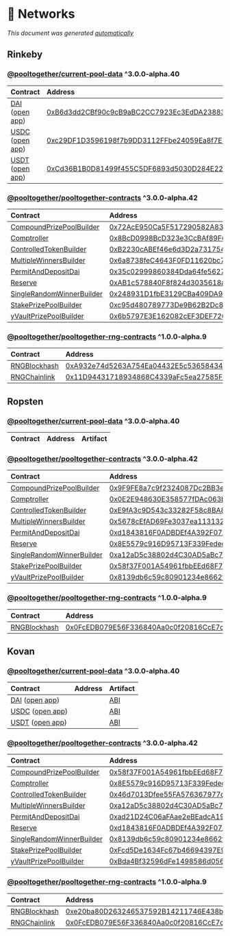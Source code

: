 # 📡 Networks

*This document was generated [automatically](https://github.com/pooltogether/generate-networks-doc)*

## Rinkeby

### [@pooltogether/current-pool-data](https://www.npmjs.com/package/@pooltogether/current-pool-data) ^3.0.0-alpha.40
| Contract | Address | Artifact |
| :--- | :--- | :--- |
| [DAI](https://github.com/pooltogether/pooltogether-pool-contracts/tree/version-3/contracts/prize-pool/PrizePool.sol) ([open app](https://staging-v3.pooltogether.com)) | [0xB6d3dd2CBf90c9cB9aBC2CC7923Ec3EdDA238830](https://rinkeby.etherscan.io/address/0xB6d3dd2CBf90c9cB9aBC2CC7923Ec3EdDA238830) | [ABI](/.gitbook/assets/prizepoolabi.json) |
| [USDC](https://github.com/pooltogether/pooltogether-pool-contracts/tree/version-3/contracts/prize-pool/PrizePool.sol) ([open app](https://staging-v3.pooltogether.com)) | [0xc29DF1D3596198f7b9DD3112FFbe24059Ea8f7E7](https://rinkeby.etherscan.io/address/0xc29DF1D3596198f7b9DD3112FFbe24059Ea8f7E7) | [ABI](/.gitbook/assets/prizepoolabi.json) |
| [USDT](https://github.com/pooltogether/pooltogether-pool-contracts/tree/version-3/contracts/prize-pool/PrizePool.sol) ([open app](https://staging-v3.pooltogether.com)) | [0xCd36B1B0D81499f455C5DF6893d5030D284E22aD](https://rinkeby.etherscan.io/address/0xCd36B1B0D81499f455C5DF6893d5030D284E22aD) | [ABI](/.gitbook/assets/prizepoolabi.json) |

### [@pooltogether/pooltogether-contracts](https://www.npmjs.com/package/@pooltogether/pooltogether-contracts) ^3.0.0-alpha.42
| Contract | Address | Artifact |
| :--- | :--- | :--- |
| [CompoundPrizePoolBuilder](https://github.com/pooltogether/pooltogether-pool-contracts/tree/version-3/contracts/builders/CompoundPrizePoolBuilder.sol) | [0x72AcE950Ca5F517290582A83275627C083e4e23f](https://rinkeby.etherscan.io/address/0x72AcE950Ca5F517290582A83275627C083e4e23f) | [Artifact](https://github.com/pooltogether/pooltogether-pool-contracts/tree/version-3/deployments/rinkeby/CompoundPrizePoolBuilder.json) |
| [Comptroller](https://github.com/pooltogether/pooltogether-pool-contracts/tree/version-3/contracts/comptroller/Comptroller.sol) | [0x8BcD0998BcD323e3CcBAf89F6771a05DA6AC5f4A](https://rinkeby.etherscan.io/address/0x8BcD0998BcD323e3CcBAf89F6771a05DA6AC5f4A) | [Artifact](https://github.com/pooltogether/pooltogether-pool-contracts/tree/version-3/deployments/rinkeby/Comptroller.json) |
| [ControlledTokenBuilder](https://github.com/pooltogether/pooltogether-pool-contracts/tree/version-3/contracts/builders/ControlledTokenBuilder.sol) | [0xB2230cABEf46e6d3D2a731754C2D2Edb7485195F](https://rinkeby.etherscan.io/address/0xB2230cABEf46e6d3D2a731754C2D2Edb7485195F) | [Artifact](https://github.com/pooltogether/pooltogether-pool-contracts/tree/version-3/deployments/rinkeby/ControlledTokenBuilder.json) |
| [MultipleWinnersBuilder](https://github.com/pooltogether/pooltogether-pool-contracts/tree/version-3/contracts/builders/MultipleWinnersBuilder.sol) | [0x6a8738feC4643F0FD11620bc7a8C41A8aB1bda42](https://rinkeby.etherscan.io/address/0x6a8738feC4643F0FD11620bc7a8C41A8aB1bda42) | [Artifact](https://github.com/pooltogether/pooltogether-pool-contracts/tree/version-3/deployments/rinkeby/MultipleWinnersBuilder.json) |
| [PermitAndDepositDai](https://github.com/pooltogether/pooltogether-pool-contracts/tree/version-3/contracts/permit/PermitAndDepositDai.sol) | [0x35c02999860384Dda64fe5627Fc0B673F4C26AA0](https://rinkeby.etherscan.io/address/0x35c02999860384Dda64fe5627Fc0B673F4C26AA0) | [Artifact](https://github.com/pooltogether/pooltogether-pool-contracts/tree/version-3/deployments/rinkeby/PermitAndDepositDai.json) |
| [Reserve](https://github.com/pooltogether/pooltogether-pool-contracts/tree/version-3/contracts/reserve/Reserve.sol) | [0xAB1c578840F8f824d3035618af5D42d1B223a350](https://rinkeby.etherscan.io/address/0xAB1c578840F8f824d3035618af5D42d1B223a350) | [Artifact](https://github.com/pooltogether/pooltogether-pool-contracts/tree/version-3/deployments/rinkeby/Reserve.json) |
| [SingleRandomWinnerBuilder](https://github.com/pooltogether/pooltogether-pool-contracts/tree/version-3/contracts/builders/SingleRandomWinnerBuilder.sol) | [0x248931D1fbE3129CBa409DA9bDd053B9e121A42D](https://rinkeby.etherscan.io/address/0x248931D1fbE3129CBa409DA9bDd053B9e121A42D) | [Artifact](https://github.com/pooltogether/pooltogether-pool-contracts/tree/version-3/deployments/rinkeby/SingleRandomWinnerBuilder.json) |
| [StakePrizePoolBuilder](https://github.com/pooltogether/pooltogether-pool-contracts/tree/version-3/contracts/builders/StakePrizePoolBuilder.sol) | [0xc95d480789773De9B62B2Dc88beb4dF9e668B88C](https://rinkeby.etherscan.io/address/0xc95d480789773De9B62B2Dc88beb4dF9e668B88C) | [Artifact](https://github.com/pooltogether/pooltogether-pool-contracts/tree/version-3/deployments/rinkeby/StakePrizePoolBuilder.json) |
| [yVaultPrizePoolBuilder](https://github.com/pooltogether/pooltogether-pool-contracts/tree/version-3/contracts/builders/yVaultPrizePoolBuilder.sol) | [0x6b5797E3E162082cEF3DEF7265FC507C51AC31a4](https://rinkeby.etherscan.io/address/0x6b5797E3E162082cEF3DEF7265FC507C51AC31a4) | [Artifact](https://github.com/pooltogether/pooltogether-pool-contracts/tree/version-3/deployments/rinkeby/yVaultPrizePoolBuilder.json) |

### [@pooltogether/pooltogether-rng-contracts](https://www.npmjs.com/package/@pooltogether/pooltogether-rng-contracts) ^1.0.0-alpha.9
| Contract | Address | Artifact |
| :--- | :--- | :--- |
| [RNGBlockhash](https://github.com/pooltogether/pooltogether-rng-contracts/tree/master/contracts/RNGBlockhash.sol) | [0xA932e74d5263A754Ea04432E5c53658434b0484B](https://rinkeby.etherscan.io/address/0xA932e74d5263A754Ea04432E5c53658434b0484B) | [Artifact](https://github.com/pooltogether/pooltogether-rng-contracts/tree/master/deployments/rinkeby/RNGBlockhash.json) |
| [RNGChainlink](https://github.com/pooltogether/pooltogether-rng-contracts/tree/master/contracts/RNGChainlink.sol) | [0x11D94431718934868C4339aFc5ea27585F46C99A](https://rinkeby.etherscan.io/address/0x11D94431718934868C4339aFc5ea27585F46C99A) | [Artifact](https://github.com/pooltogether/pooltogether-rng-contracts/tree/master/deployments/rinkeby/RNGChainlink.json) |


## Ropsten

### [@pooltogether/current-pool-data](https://www.npmjs.com/package/@pooltogether/current-pool-data) ^3.0.0-alpha.40
| Contract | Address | Artifact |
| :--- | :--- | :--- |

### [@pooltogether/pooltogether-contracts](https://www.npmjs.com/package/@pooltogether/pooltogether-contracts) ^3.0.0-alpha.42
| Contract | Address | Artifact |
| :--- | :--- | :--- |
| [CompoundPrizePoolBuilder](https://github.com/pooltogether/pooltogether-pool-contracts/tree/version-3/contracts/builders/CompoundPrizePoolBuilder.sol) | [0x9F9FE8a7c9f2324087Dc2BB3ed466fac4A8ded6d](https://ropsten.etherscan.io/address/0x9F9FE8a7c9f2324087Dc2BB3ed466fac4A8ded6d) | [Artifact](https://github.com/pooltogether/pooltogether-pool-contracts/tree/version-3/deployments/ropsten/CompoundPrizePoolBuilder.json) |
| [Comptroller](https://github.com/pooltogether/pooltogether-pool-contracts/tree/version-3/contracts/comptroller/Comptroller.sol) | [0x0E2E948630E358577fDAc063bb52dFC7CB379a8D](https://ropsten.etherscan.io/address/0x0E2E948630E358577fDAc063bb52dFC7CB379a8D) | [Artifact](https://github.com/pooltogether/pooltogether-pool-contracts/tree/version-3/deployments/ropsten/Comptroller.json) |
| [ControlledTokenBuilder](https://github.com/pooltogether/pooltogether-pool-contracts/tree/version-3/contracts/builders/ControlledTokenBuilder.sol) | [0xE9fA3c9D543c33282F58c8BA8148E1bbB8AF35Be](https://ropsten.etherscan.io/address/0xE9fA3c9D543c33282F58c8BA8148E1bbB8AF35Be) | [Artifact](https://github.com/pooltogether/pooltogether-pool-contracts/tree/version-3/deployments/ropsten/ControlledTokenBuilder.json) |
| [MultipleWinnersBuilder](https://github.com/pooltogether/pooltogether-pool-contracts/tree/version-3/contracts/builders/MultipleWinnersBuilder.sol) | [0x5678cEfAD69Fe3037ea1131321cED65F71262F1f](https://ropsten.etherscan.io/address/0x5678cEfAD69Fe3037ea1131321cED65F71262F1f) | [Artifact](https://github.com/pooltogether/pooltogether-pool-contracts/tree/version-3/deployments/ropsten/MultipleWinnersBuilder.json) |
| [PermitAndDepositDai](https://github.com/pooltogether/pooltogether-pool-contracts/tree/version-3/contracts/permit/PermitAndDepositDai.sol) | [0xd1843816F0ADBDEf4A392F07A2673cb7364F1047](https://ropsten.etherscan.io/address/0xd1843816F0ADBDEf4A392F07A2673cb7364F1047) | [Artifact](https://github.com/pooltogether/pooltogether-pool-contracts/tree/version-3/deployments/ropsten/PermitAndDepositDai.json) |
| [Reserve](https://github.com/pooltogether/pooltogether-pool-contracts/tree/version-3/contracts/reserve/Reserve.sol) | [0x8E5579c916D95713F339Fedec273088a143d4cC3](https://ropsten.etherscan.io/address/0x8E5579c916D95713F339Fedec273088a143d4cC3) | [Artifact](https://github.com/pooltogether/pooltogether-pool-contracts/tree/version-3/deployments/ropsten/Reserve.json) |
| [SingleRandomWinnerBuilder](https://github.com/pooltogether/pooltogether-pool-contracts/tree/version-3/contracts/builders/SingleRandomWinnerBuilder.sol) | [0xa12aD5c38802d4C30AD5aBc7702A8827F210A857](https://ropsten.etherscan.io/address/0xa12aD5c38802d4C30AD5aBc7702A8827F210A857) | [Artifact](https://github.com/pooltogether/pooltogether-pool-contracts/tree/version-3/deployments/ropsten/SingleRandomWinnerBuilder.json) |
| [StakePrizePoolBuilder](https://github.com/pooltogether/pooltogether-pool-contracts/tree/version-3/contracts/builders/StakePrizePoolBuilder.sol) | [0x58f37F001A54961fbbEEd68F7B0FB1d28DAA9378](https://ropsten.etherscan.io/address/0x58f37F001A54961fbbEEd68F7B0FB1d28DAA9378) | [Artifact](https://github.com/pooltogether/pooltogether-pool-contracts/tree/version-3/deployments/ropsten/StakePrizePoolBuilder.json) |
| [yVaultPrizePoolBuilder](https://github.com/pooltogether/pooltogether-pool-contracts/tree/version-3/contracts/builders/yVaultPrizePoolBuilder.sol) | [0x8139db6c59c80901234e8662f4945a4a6C2ec90C](https://ropsten.etherscan.io/address/0x8139db6c59c80901234e8662f4945a4a6C2ec90C) | [Artifact](https://github.com/pooltogether/pooltogether-pool-contracts/tree/version-3/deployments/ropsten/yVaultPrizePoolBuilder.json) |

### [@pooltogether/pooltogether-rng-contracts](https://www.npmjs.com/package/@pooltogether/pooltogether-rng-contracts) ^1.0.0-alpha.9
| Contract | Address | Artifact |
| :--- | :--- | :--- |
| [RNGBlockhash](https://github.com/pooltogether/pooltogether-rng-contracts/tree/master/contracts/RNGBlockhash.sol) | [0x0FcEDB079E56F336840Aa0c0f20816CcE7de63B6](https://ropsten.etherscan.io/address/0x0FcEDB079E56F336840Aa0c0f20816CcE7de63B6) | [Artifact](https://github.com/pooltogether/pooltogether-rng-contracts/tree/master/deployments/ropsten/RNGBlockhash.json) |


## Kovan

### [@pooltogether/current-pool-data](https://www.npmjs.com/package/@pooltogether/current-pool-data) ^3.0.0-alpha.40
| Contract | Address | Artifact |
| :--- | :--- | :--- |
| [DAI](https://github.com/pooltogether/pooltogether-pool-contracts/tree/version-3/contracts/prize-pool/PrizePool.sol) ([open app](https://staging-v3.pooltogether.com)) | [](https://kovan.etherscan.io/address/) | [ABI](/.gitbook/assets/prizepoolabi.json) |
| [USDC](https://github.com/pooltogether/pooltogether-pool-contracts/tree/version-3/contracts/prize-pool/PrizePool.sol) ([open app](https://staging-v3.pooltogether.com)) | [](https://kovan.etherscan.io/address/) | [ABI](/.gitbook/assets/prizepoolabi.json) |
| [USDT](https://github.com/pooltogether/pooltogether-pool-contracts/tree/version-3/contracts/prize-pool/PrizePool.sol) ([open app](https://staging-v3.pooltogether.com)) | [](https://kovan.etherscan.io/address/) | [ABI](/.gitbook/assets/prizepoolabi.json) |

### [@pooltogether/pooltogether-contracts](https://www.npmjs.com/package/@pooltogether/pooltogether-contracts) ^3.0.0-alpha.42
| Contract | Address | Artifact |
| :--- | :--- | :--- |
| [CompoundPrizePoolBuilder](https://github.com/pooltogether/pooltogether-pool-contracts/tree/version-3/contracts/builders/CompoundPrizePoolBuilder.sol) | [0x58f37F001A54961fbbEEd68F7B0FB1d28DAA9378](https://kovan.etherscan.io/address/0x58f37F001A54961fbbEEd68F7B0FB1d28DAA9378) | [Artifact](https://github.com/pooltogether/pooltogether-pool-contracts/tree/version-3/deployments/kovan/CompoundPrizePoolBuilder.json) |
| [Comptroller](https://github.com/pooltogether/pooltogether-pool-contracts/tree/version-3/contracts/comptroller/Comptroller.sol) | [0x8E5579c916D95713F339Fedec273088a143d4cC3](https://kovan.etherscan.io/address/0x8E5579c916D95713F339Fedec273088a143d4cC3) | [Artifact](https://github.com/pooltogether/pooltogether-pool-contracts/tree/version-3/deployments/kovan/Comptroller.json) |
| [ControlledTokenBuilder](https://github.com/pooltogether/pooltogether-pool-contracts/tree/version-3/contracts/builders/ControlledTokenBuilder.sol) | [0x46d7013Dfee55FA576367977d80457098E2F4F91](https://kovan.etherscan.io/address/0x46d7013Dfee55FA576367977d80457098E2F4F91) | [Artifact](https://github.com/pooltogether/pooltogether-pool-contracts/tree/version-3/deployments/kovan/ControlledTokenBuilder.json) |
| [MultipleWinnersBuilder](https://github.com/pooltogether/pooltogether-pool-contracts/tree/version-3/contracts/builders/MultipleWinnersBuilder.sol) | [0xa12aD5c38802d4C30AD5aBc7702A8827F210A857](https://kovan.etherscan.io/address/0xa12aD5c38802d4C30AD5aBc7702A8827F210A857) | [Artifact](https://github.com/pooltogether/pooltogether-pool-contracts/tree/version-3/deployments/kovan/MultipleWinnersBuilder.json) |
| [PermitAndDepositDai](https://github.com/pooltogether/pooltogether-pool-contracts/tree/version-3/contracts/permit/PermitAndDepositDai.sol) | [0xad21D24C06aFAae2eBEadcA19F54713455C8ccc9](https://kovan.etherscan.io/address/0xad21D24C06aFAae2eBEadcA19F54713455C8ccc9) | [Artifact](https://github.com/pooltogether/pooltogether-pool-contracts/tree/version-3/deployments/kovan/PermitAndDepositDai.json) |
| [Reserve](https://github.com/pooltogether/pooltogether-pool-contracts/tree/version-3/contracts/reserve/Reserve.sol) | [0xd1843816F0ADBDEf4A392F07A2673cb7364F1047](https://kovan.etherscan.io/address/0xd1843816F0ADBDEf4A392F07A2673cb7364F1047) | [Artifact](https://github.com/pooltogether/pooltogether-pool-contracts/tree/version-3/deployments/kovan/Reserve.json) |
| [SingleRandomWinnerBuilder](https://github.com/pooltogether/pooltogether-pool-contracts/tree/version-3/contracts/builders/SingleRandomWinnerBuilder.sol) | [0x8139db6c59c80901234e8662f4945a4a6C2ec90C](https://kovan.etherscan.io/address/0x8139db6c59c80901234e8662f4945a4a6C2ec90C) | [Artifact](https://github.com/pooltogether/pooltogether-pool-contracts/tree/version-3/deployments/kovan/SingleRandomWinnerBuilder.json) |
| [StakePrizePoolBuilder](https://github.com/pooltogether/pooltogether-pool-contracts/tree/version-3/contracts/builders/StakePrizePoolBuilder.sol) | [0xFcd5De1634Fc67b46694397E94c0b446791D7639](https://kovan.etherscan.io/address/0xFcd5De1634Fc67b46694397E94c0b446791D7639) | [Artifact](https://github.com/pooltogether/pooltogether-pool-contracts/tree/version-3/deployments/kovan/StakePrizePoolBuilder.json) |
| [yVaultPrizePoolBuilder](https://github.com/pooltogether/pooltogether-pool-contracts/tree/version-3/contracts/builders/yVaultPrizePoolBuilder.sol) | [0xBda4Bf32596dFe1498586d05660ea3F7F8bE7831](https://kovan.etherscan.io/address/0xBda4Bf32596dFe1498586d05660ea3F7F8bE7831) | [Artifact](https://github.com/pooltogether/pooltogether-pool-contracts/tree/version-3/deployments/kovan/yVaultPrizePoolBuilder.json) |

### [@pooltogether/pooltogether-rng-contracts](https://www.npmjs.com/package/@pooltogether/pooltogether-rng-contracts) ^1.0.0-alpha.9
| Contract | Address | Artifact |
| :--- | :--- | :--- |
| [RNGBlockhash](https://github.com/pooltogether/pooltogether-rng-contracts/tree/master/contracts/RNGBlockhash.sol) | [0xe20ba80D263246537592B14211746E438be6b756](https://kovan.etherscan.io/address/0xe20ba80D263246537592B14211746E438be6b756) | [Artifact](https://github.com/pooltogether/pooltogether-rng-contracts/tree/master/deployments/kovan/RNGBlockhash.json) |
| [RNGChainlink](https://github.com/pooltogether/pooltogether-rng-contracts/tree/master/contracts/RNGChainlink.sol) | [0x0FcEDB079E56F336840Aa0c0f20816CcE7de63B6](https://kovan.etherscan.io/address/0x0FcEDB079E56F336840Aa0c0f20816CcE7de63B6) | [Artifact](https://github.com/pooltogether/pooltogether-rng-contracts/tree/master/deployments/kovan/RNGChainlink.json) |



